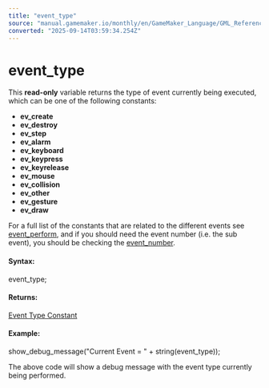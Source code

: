 ```yaml
---
title: "event_type"
source: "manual.gamemaker.io/monthly/en/GameMaker_Language/GML_Reference/Asset_Management/Objects/Object_Events/event_type.htm"
converted: "2025-09-14T03:59:34.254Z"
---
```


# event\_type

This **read-only** variable returns the type of event currently being executed, which can be one of the following constants:

-   **ev\_create**
-   **ev\_destroy**
-   **ev\_step**
-   **ev\_alarm**
-   **ev\_keyboard**
-   **ev\_keypress**
-   **ev\_keyrelease**
-   **ev\_mouse**
-   **ev\_collision**
-   **ev\_other**
-   **ev\_gesture**
-   **ev\_draw**


For a full list of the constants that are related to the different events see [event\_perform](event_perform.md), and if you should need the event number (i.e. the sub event), you should be checking the [event\_number](event_number.md).

#### Syntax:

event\_type;

#### Returns:

[Event Type Constant](event_perform.md)

#### Example:

show\_debug\_message("Current Event = " + string(event\_type));

The above code will show a debug message with the event type currently being performed.